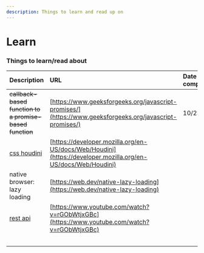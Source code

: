 ```yaml
---
description: Things to learn and read up on
---
```


# Learn

### Things to learn/read about

| Description | URL | Date completed |
| :--- | :--- | :--- |
| ~~callback-based function to a promise-based function~~ | [https://www.geeksforgeeks.org/javascript-promises/](https://www.geeksforgeeks.org/javascript-promises/) | 10/23/2019 |
| [css houdini](https://developer.mozilla.org/en-US/docs/Web/Houdini) | [https://developer.mozilla.org/en-US/docs/Web/Houdini](https://developer.mozilla.org/en-US/docs/Web/Houdini) |  |
| native browser: lazy loading | [https://web.dev/native-lazy-loading](https://web.dev/native-lazy-loading) |  |
| [rest api](https://www.youtube.com/watch?v=rGObWtjxGBc) | [https://www.youtube.com/watch?v=rGObWtjxGBc](https://www.youtube.com/watch?v=rGObWtjxGBc) |  |
|  |  |  |
|  |  |  |
|  |  |  |
|  |  |  |
|  |  |  |







